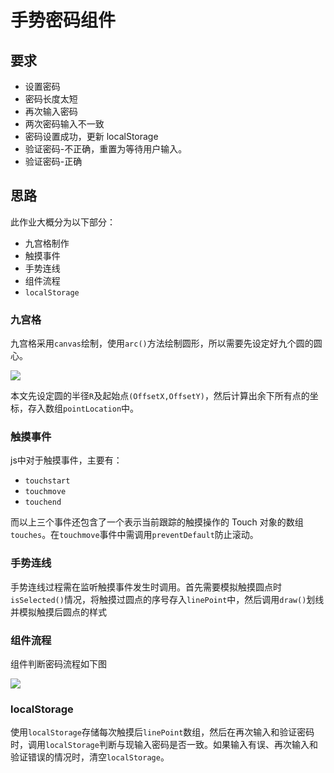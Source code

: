 # 手势密码组件
## 要求
-  设置密码
-  密码长度太短
-  再次输入密码
-  两次密码输入不一致
-  密码设置成功，更新 localStorage
-  验证密码-不正确，重置为等待用户输入。
-  验证密码-正确

## 思路
此作业大概分为以下部分：
- 九宫格制作
- 触摸事件
- 手势连线
- 组件流程
- `localStorage`
### 九宫格
九宫格采用`canvas`绘制，使用`arc()`方法绘制圆形，所以需要先设定好九个圆的圆心。

![](http://i.imgur.com/5zv3XKU.png)

本文先设定圆的半径`R`及起始点`(OffsetX,OffsetY)`，然后计算出余下所有点的坐标，存入数组`pointLocation`中。
### 触摸事件
js中对于触摸事件，主要有：
- `touchstart`
- `touchmove`
- `touchend`

而以上三个事件还包含了一个表示当前跟踪的触摸操作的 Touch 对象的数组`touches`。在`touchmove`事件中需调用`preventDefault`防止滚动。

### 手势连线
手势连线过程需在监听触摸事件发生时调用。首先需要模拟触摸圆点时`isSelected()`情况，将触摸过圆点的序号存入`linePoint`中，然后调用`draw()`划线并模拟触摸后圆点的样式
### 组件流程
组件判断密码流程如下图

![](http://upload-images.jianshu.io/upload_images/2054965-fec9fa0ce6989f30.png?imageMogr2/auto-orient/strip%7CimageView2/2/w/1240)

### localStorage
使用`localStorage`存储每次触摸后`linePoint`数组，然后在再次输入和验证密码时，调用`localStorage`判断与现输入密码是否一致。如果输入有误、再次输入和验证错误的情况时，清空`localStorage`。
